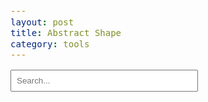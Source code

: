 ```yaml
---
layout: post
title: Abstract Shape
category: tools
---
```


<style>
    input[type="text"] {
        padding: 8px;
        margin-bottom: 10px;
        width: 300px;
    }

    code {
        font-size: 1em !important;
    }

    @font-face {
        font-family: "ob";
        src: url("/assets/fonts/ZihuiSongJGW.ttf");
    }
    
    s-ob {
        font-family: "ob";
        font-size: 160% !important;
    }
</style>

<input type="text" id="search-box" placeholder="Search..." oninput="handleInput()">

<div id="results-blocks"></div>

<script>
    let ENTRIES = [];
    let VARIANTS = {};

    function loadRecords() {
        fetch("{{ '/assets/abstract.json' | relative_url }}")
            .then(response => response.json())
            .then(data => {
                ENTRIES = Array.isArray(data.entries) ? data.entries : [];
                VARIANTS = typeof data.variants === 'object' ? data.variants : {};
                GETA = typeof data.geta === 'object' ? data.geta : {};
                OB = typeof data.ob === 'object' ? data.ob : {};
            })
            .catch(error => console.error('Error loading ENTRIES:', error));
    }

    async function handleInput() {
        const val = document.getElementById('search-box').value;
        if (!val.trim()) {
            document.getElementById('results-blocks').innerHTML = '';
            return;
        }

        await loadRecords();
        const charsSet = new Set(Array.from(val).filter(c => c.trim() !== ''));
        let visitedCharsSet = new Set();
        const chars = Array.from(charsSet).sort((a, b) => a.codePointAt(0) - b.codePointAt(0));
        createBlocksForInput(chars, charsSet, visitedCharsSet);
    }

    function emphasize(str, charsSet) {
        if (!str) return '';
        return Array.from(String(str)).map(c =>
            charsSet.has(c) ? `<span style="color:#1976d2;">${c}</span>` : c
        ).join('');
    }

    function extractBrackets(str) {
        if (typeof str !== 'string') return [];
        return str.match(/\[[^\]]+\]/g) || [];
    }

    /*****************************
     * @args `entry`, an entry from `abstract.json > entries`
     * @args `div`, a `div` element to show the abstract shape expression
     ****************************/
    function writeExpression(entry, div) {
        if (!entry.char) {
            div.innerHTML += `<code>${entry.ids}</code>`;
        } else if (entry.ids) {
            div.innerHTML += `<code>|${entry.char}| &lt; ${entry.ids}</code>`;
        } else if (entry.is) {
            div.innerHTML += `<code>|${entry.char}| → |${entry.is}|</code>`;
        } else {
            div.innerHTML += `<code>|${entry.char}|</code>`;
        }
        if (entry.refer) {
            div.innerHTML += `<code> ~ ${entry.refer}</code>`;
        }
        if (entry.to) {
            div.innerHTML += `<code> * |${entry.to}|</code>`;
        }

        if (entry.note) {
            const noteDiv = document.createElement('div');
            noteDiv.innerHTML += entry.note;
            noteDiv.style.marginLeft = '2em';
            noteDiv.style.color = '#666';
            noteDiv.style.fontSize = '0.95em';
            div.appendChild(document.createElement('br'));
            div.appendChild(noteDiv);
        }

        Object.entries(GETA).forEach(([getaKey, getaValue]) => {
            if ((entry.ids && entry.ids.includes(getaKey)) ||
                (entry.note && entry.note.includes(getaKey))) {
                const noteDiv = document.createElement('div');
                noteDiv.innerHTML += `❗ <code>|${getaKey}|</code> ${getaValue}</span>`;
                noteDiv.style.marginLeft = '2em';
                noteDiv.style.color = '#666';
                noteDiv.style.fontSize = '0.95em';
                div.appendChild(noteDiv);
            }
        });
    }

    /*****************************
     * @args `abs_ids`: str, an decomposed abstract IDS included in the `abstract.json > variants`
     * @args `block`: <div>, a `div` element to show the abstract shape expression
     * @args `charsSet`: set[str], a set built from user input
     * @args `size`: float, specifies the `font-size`
     * @args `isIdsShown`: bool, whether to show the IDS
     ****************************/
    function writeTitle(block, abs_ids, charsSet, size, isIdsShown) {
        let variantStr = VARIANTS[abs_ids] || '';
        let [str1, str2 = ''] = variantStr.split('@');
        if (!str1) {
            str1 = "X";
        }

        const title = document.createElement('span');
        let str1Style = `font-weight:bold;font-size:${size}em;`;

        const emphasizedStr1 = emphasize(str1, charsSet);
        let str2Arr = str2 ? Array.from(str2) : [];
        const emphasizedStr2 = str2Arr.length > 0
            ? str2Arr.map(s => emphasize(s.trim(), charsSet)).join('')
            : '';

        title.innerHTML =
            `<span style="${str1Style}">${emphasizedStr1}</span>` +
            (str2 ? ` <span style="font-size:${size}em;color:#666;">(${emphasizedStr2})</span>` : '');
        if (isIdsShown) {
            title.innerHTML += ` <span style="font-size:1em;vertical-align:middle;"><code>${abs_ids}</code></span>`;
        }

        let obStr = OB[abs_ids] || '';

        function writeOB(obStr) {
            let [obStr1, obStr2 = ''] = obStr.split('@');

            function parseObStr(str) {
                if (!str) return null;
                const chars = Array.from(str);
                if (chars.length < 5) return null;

                const obHead = chars[0];
                const obNum = chars.slice(1, 5).join('');
                return { obHead, obNum };
            }
            
            function generateSpan({ obHead, obNum }) {
                return `<ruby>${obHead}<rp> (</rp><rt style="font-size:45%;">${obNum}</rt><rp>)</rp></ruby>`;
            }
            
            let result = '';
            const obStr1Data = parseObStr(obStr1);
            if (obStr1Data) {
                result += ` <span style="font-family:Alegreya,ob;${str1Style}">${generateSpan(obStr1Data)}</span>`
            }
            
            if (obStr2) {
                const obStr2Groups = [];
                const chars = Array.from(obStr2);
                
                for (let i = 0; i < chars.length; i += 5) {
                    const group = chars.slice(i, i + 5).join('');
                    const groupData = parseObStr(group);
                    if (groupData) {
                        obStr2Groups.push(groupData);
                    }
                }
                
                const obStr2Html = obStr2Groups.map(generateSpan).join('');
                result += ` <span style="font-family:Alegreya,ob;font-size:${size}em;color:#666;">(${obStr2Html})</span>`;
            }

            return result;
        }

        title.innerHTML += writeOB(obStr);

        function writeParent() {
            let result = '';
            
            let parents = [];
            Object.entries(VARIANTS).forEach(([key, value]) => {
                if (key.includes(abs_ids) && key !== abs_ids) {
                    parents.push(Array.from(value)[0]);
                }
            });
            let parentStr = '';
            if (parents.length > 10) {
                parentStr = parents.slice(0, 10).join(' ') + ' ...';
            } else {
                parentStr = parents.join(' ');
            }
            result += ` <span style="color:#999">🔗 ${parentStr}</span>`;

            return result;
        }

        title.innerHTML += writeParent();

        block.appendChild(title);
    }

    /*****************************
     * @args `abs_ids`: str, an decomposed abstract IDS included in the `abstract.json > variants`
     * @args `entry`, an entry from `abstract.json > entries`
     * @args `charsSet`: set[str], a set built from user input
     * @args `size`: float, specifies the `font-size`
     * @args `isIdsShown`: bool, whether to show the IDS
     ****************************/
    function writeX(block, entry, charsSet, size, isIdsShown) {
        const str1 = entry.char;
        const str2 = '';
        const abs_ids = 'X';

        const title = document.createElement('span');
        let str1Style = `font-weight:bold;font-size:${size}em;`;

        const emphasizedStr1 = emphasize(str1, charsSet);
        let str2Arr = str2 ? Array.from(str2) : [];
        const emphasizedStr2 = str2Arr.length > 0
            ? str2Arr.map(s => emphasize(s.trim(), charsSet)).join('')
            : '';

        title.innerHTML =
            `<span style="${str1Style}">${emphasizedStr1}</span>` +
            (str2 ? ` <span style="font-size:${size}em;color:#666;">(${emphasizedStr2})</span>` : '');
        if (isIdsShown) {
            title.innerHTML += ` <span style="font-size:1em;vertical-align:middle;"><code>${abs_ids}</code></span>`;
        }
        block.appendChild(title);

        if (entry.note) {
            const noteDiv = document.createElement('div');
            noteDiv.innerHTML += entry.note;
            noteDiv.style.marginLeft = '2em';
            noteDiv.style.color = '#666';
            noteDiv.style.fontSize = '0.95em';
            block.appendChild(document.createElement('br'));
            block.appendChild(noteDiv);
        }

        Object.entries(GETA).forEach(([getaKey, getaValue]) => {
            if ((abs_ids && abs_ids.includes(getaKey)) ||
                (entry.note && entry.note.includes(getaKey))) {
                const noteDiv = document.createElement('div');
                noteDiv.innerHTML += `❗ <code>|${getaKey}|</code> ${getaValue}</span>`;
                noteDiv.style.marginLeft = '2em';
                noteDiv.style.color = '#666';
                noteDiv.style.fontSize = '0.95em';
                block.appendChild(noteDiv);
            }
        });
    }

    /*****************************
     * create a `div` according to an entry from `abstract.json > entries`
     * the `div` include the expression and the note
     ****************************/
    function createEntryDiv(entry) {
        const div = document.createElement('div');
        div.style.marginTop = '8px';
        div.style.padding = '6px';
        div.style.border = '1px solid #f0f0f0';
        div.style.borderRadius = '6px';
        div.style.background = '#fafcff';

        writeExpression(entry, div);
        return div;
    }

    /*****************************
     * create a `div` according to an entry from `abstract.json > entries`
     * the `div` include the title (with expression) and many `div` for all the variants
     ****************************/
    function createSubBlock(subEntry, charsSet, visitedCharsSet) {
        let abs_ids = subEntry.new_ids || subEntry.ids;
        const variantStr = VARIANTS[abs_ids] || '';
        let [str1, str2 = ''] = variantStr.split('@');

        const block = document.createElement('div');
        block.style.marginLeft = `2em`;
        block.style.marginTop = '4px';
        block.style.padding = '4px 4px 4px 8px';
        block.style.borderLeft = '2px solid rgb(224,224,224)';
        block.style.background = '#f6f8fa';

        if (abs_ids) {
            writeTitle(block, abs_ids, charsSet, 1.2, true);
            block.appendChild(document.createElement('br'));
        } else {
            writeX(block, subEntry, charsSet, 1.2, true);
        }

        if (abs_ids) {
            const relatedEntries = ENTRIES.filter(item =>
                item.ids === abs_ids || item.new_ids === abs_ids || (item.is && variantStr.includes(item.is))
            );

            let idsList = [abs_ids];
            relatedEntries.forEach(item => {
                block.appendChild(createEntryDiv(item));
                if (item.refer) idsList.push(item.refer);
                if (item.to) {
                    Object.entries(VARIANTS).forEach(([key, value]) => {
                        if (value.includes(item.to)) idsList.push(key);
                    });
                }
            });

            let newIdsList = []
            idsList.forEach(ids => {
                if (!newIdsList.includes(ids)) {
                    newIdsList.push(ids);
                }
            })

            createSubBlocks(newIdsList, charsSet, visitedCharsSet, block);
        }
        return block;
    }

    /*****************************
     * recursively create all the sub-blocks for a list of decomposed IDS
     ****************************/
    function createSubBlocks(ids, charsSet, visitedCharsSet, parentDiv) {
        if (!ids) return;
        const brackets = Array.isArray(ids) ? ids.filter(Boolean) : [ids];

        function processEntries(entries) {
            if (entries) {
                entries.forEach(entry => {
                    if (entry.new_ids || entry.ids) {
                        if (!visitedCharsSet.has(entry.new_ids || entry.ids)) {
                            visitedCharsSet.add(entry.new_ids || entry.ids);
                            parentDiv.appendChild(createSubBlock(entry, charsSet, visitedCharsSet));
                        }
                    }
                });
            }
        }

        // search for refer
        brackets.forEach(bracketStr => {
            const variantStr = VARIANTS[bracketStr] || '';
            const subEntries = ENTRIES.filter(r => variantStr.includes(r.is));
            processEntries(subEntries);
        });

        brackets.forEach(bracketStr => {
            const subEntries = ENTRIES.filter(r => (r.new_ids || r.ids) === bracketStr);
            processEntries(subEntries);
        });

        // search for complex ids
        brackets.forEach(bracketStr => {
            const allMatchingEntries = ENTRIES.filter(r =>
                bracketStr.includes(r.new_ids || r.ids) && (r.new_ids || r.ids) !== `[${r.char}]` && (r.new_ids || r.ids) !== bracketStr
            );
            const subEntries = allMatchingEntries.filter(entry => {
                const entryIds = entry.new_ids || entry.ids;
                return !allMatchingEntries.some(otherEntry => {
                    const otherIds = otherEntry.new_ids || otherEntry.ids;
                    return otherIds !== entryIds && otherIds.includes(entryIds);
                });
            });
            processEntries(subEntries);
        });

        // search for simple ids
        brackets.forEach(bracketStr => {
            const subEntries = ENTRIES.filter(r =>
            (((bracketStr.includes(r.new_ids || r.ids) && (r.new_ids || r.ids) === `[${r.char}]`) ||
                (bracketStr.includes(`[${r.char}]`) && r.x)) && !visitedCharsSet.has(r.new_ids || r.ids))
            );
            processEntries(subEntries);
        })
    }

    /*****************************
     * create a `div` block according to a key-value pair from `abstract.json > variants`
     * the key is the decomposed abstract shape expression, the values is main form @ variant forms
     ****************************/
    function createBlock(abs_ids, char, charsSet, visitedCharsSet, container) {
        if (visitedCharsSet.has(abs_ids)) return;
        visitedCharsSet.add(abs_ids);
        const variantStr = VARIANTS[abs_ids] || '';

        const block = document.createElement('div');
        block.style.marginBottom = '1em';
        block.style.border = '1px solid #eee';
        block.style.padding = '10px';
        block.style.borderRadius = '8px';

        writeTitle(block, abs_ids, charsSet, 1.8, true);
        block.appendChild(document.createElement('br'));

        if (abs_ids) {
            const relatedEntries = ENTRIES.filter(item =>
                item.ids === abs_ids || item.new_ids === abs_ids || (item.is && variantStr.includes(item.is))
            );

            let idsList = [abs_ids];
            relatedEntries.forEach(item => {
                block.appendChild(createEntryDiv(item));
                if (item.refer) idsList.push(item.refer);
                if (item.to) {
                    Object.entries(VARIANTS).forEach(([k, value]) => {
                        if (value.includes(item.to)) idsList.push(k);
                    });
                }
            });

            createSubBlocks(idsList, charsSet, visitedCharsSet, block);
        }
        container.appendChild(block);
    }

    /*****************************
     * according to user input, generate many `div` block for abstract shape
     * in the `abstract.json > variants`, find all the key-value pair that include the user input
     * and for each key-value pair, generate a `div` block
     ****************************/
    function createBlocksForInput(chars, charsSet, visitedCharsSet) {
        const container = document.getElementById('results-blocks');
        container.innerHTML = '';

        Object.entries(VARIANTS).forEach(([key, value]) => {
            chars.forEach(char => {
                if (value && value.includes && value.includes(char)) {
                    createBlock(key, char, charsSet, visitedCharsSet, container);
                }
            });
        });
    }

    window.onload = function () {
        loadRecords();
        document.getElementById('search-box').addEventListener('input', handleInput);
    }
</script>
